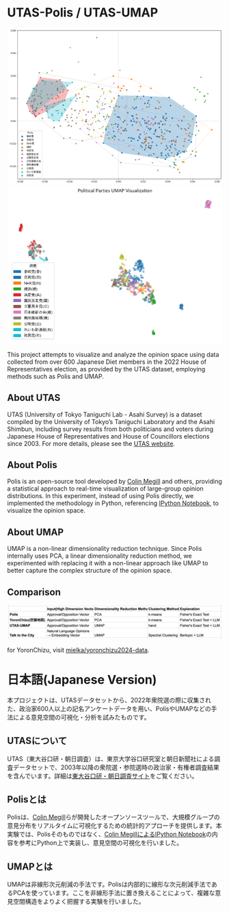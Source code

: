 # UTAS-Polis / UTAS-UMAP

![](utas-polis.png)![](utas-umap.png)

This project attempts to visualize and analyze the opinion space using data collected from over 600 Japanese Diet members in the 2022 House of Representatives election, as provided by the UTAS dataset, employing methods such as Polis and UMAP.

## About UTAS  
UTAS (University of Tokyo Taniguchi Lab - Asahi Survey) is a dataset compiled by the University of Tokyo’s Taniguchi Laboratory and the Asahi Shimbun, including survey results from both politicians and voters during Japanese House of Representatives and House of Councillors elections since 2003. For more details, please see the [UTAS website](https://www.masaki.j.u-tokyo.ac.jp/utas/utasindex.html).

## About Polis  
Polis is an open-source tool developed by [Colin Megill](https://colinmegill.com/) and others, providing a statistical approach to real-time visualization of large-group opinion distributions. In this experiment, instead of using Polis directly, we implemented the methodology in Python, referencing [IPython Notebook](https://github.com/compdemocracy/analysis-python/blob/main/notebooks/american-assembly-specific/american-assembly-representative-groups-and-comments.ipynb), to visualize the opinion space.

## About UMAP  
UMAP is a non-linear dimensionality reduction technique. Since Polis internally uses PCA, a linear dimensionality reduction method, we experimented with replacing it with a non-linear approach like UMAP to better capture the complex structure of the opinion space.

## Comparison

![](comparison.png)

for YoronChizu, visit [mielka/yoronchizu2024-data](https://github.com/mielka/yoronchizu2024-data).

# 日本語(Japanese Version)

本プロジェクトは、UTASデータセットから、2022年衆院選の際に収集された、政治家600人以上の記名アンケートデータを用い、PolisやUMAPなどの手法による意見空間の可視化・分析を試みたものです。

## UTASについて
UTAS（東大谷口研・朝日調査）は、東京大学谷口研究室と朝日新聞社による調査データセットで、2003年以降の衆院選・参院選時の政治家・有権者調査結果を含んでいます。詳細は[東大谷口研・朝日調査サイト](https://www.masaki.j.u-tokyo.ac.jp/utas/utasindex.html)をご覧ください。

## Polisとは
Polisは、[Colin Megill](https://colinmegill.com/)らが開発したオープンソースツールで、大規模グループの意見分布をリアルタイムに可視化するための統計的アプローチを提供します。本実験では、Polisそのものではなく、[Colin MegillによるIPython Notebook](https://github.com/compdemocracy/analysis-python/blob/main/notebooks/american-assembly-specific/american-assembly-representative-groups-and-comments.ipynb)の内容を参考にPython上で実装し、意見空間の可視化を行いました。

## UMAPとは
UMAPは非線形次元削減の手法です。Polisは内部的に線形な次元削減手法であるPCAを使っています。ここを非線形手法に置き換えることによって、複雑な意見空間構造をよりよく把握する実験を行いました。

